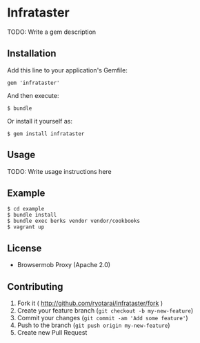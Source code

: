 # Infrataster

TODO: Write a gem description

## Installation

Add this line to your application's Gemfile:

    gem 'infrataster'

And then execute:

    $ bundle

Or install it yourself as:

    $ gem install infrataster

## Usage

TODO: Write usage instructions here

## Example

```
$ cd example
$ bundle install
$ bundle exec berks vendor vendor/cookbooks
$ vagrant up
```

## License

* Browsermob Proxy (Apache 2.0)

## Contributing

1. Fork it ( http://github.com/ryotarai/infrataster/fork )
2. Create your feature branch (`git checkout -b my-new-feature`)
3. Commit your changes (`git commit -am 'Add some feature'`)
4. Push to the branch (`git push origin my-new-feature`)
5. Create new Pull Request
